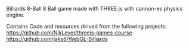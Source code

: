 Billiards 8-Ball 
8 Ball game made with THREE.js with cannon-es physics engine. 

Contains Code and resources dirived from the following projects:
https://github.com/NikLever/threejs-games-course
https://github.com/jaks6/WebGL-Billiards
